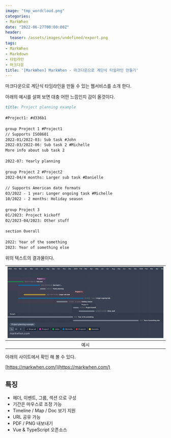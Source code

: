 ```yaml
---
image: "tmp_wordcloud.png"
categories:
- MarkWhen
date: "2022-06-27T00:00:00Z"
header:
  teaser: /assets/images/undefined/export.png
tags:
- MarkWhen
- Markdown
- 타임라인
- 마크다운
title: '[MarkWhen] MarkWhen - 마크다운으로 계단식 타임라인 만들기'
---
```


마크다운으로 계단식 타임라인을 만들 수 있는 웹서비스를 소개 한다.

아래의 예시를 살펴 보면 대충 어떤 느낌인지 감이 올것이다.

```markdown
title: Project planning example

#Project1: #d336b1

group Project 1 #Project1
// Supports ISO8601
2022-01/2022-03: Sub task #John
2022-03/2022-06: Sub task 2 #Michelle
More info about sub task 2

2022-07: Yearly planning

group Project 2 #Project2
2022-04/4 months: Larger sub task #Danielle

// Supports American date formats
03/2022 - 1 year: Longer ongoing task #Michelle
10/2022 - 2 months: Holiday season

group Project 3
01/2023: Project kickoff
02/2023-04/2023: Other stuff

section Overall

2022: Year of the something
2023: Year of something else
```

위의 텍스트의 결과물이다.

|![](/assets/images/undefined/export.png)|
|:---:|
|예시|

아래의 사이트에서 확인 해 볼 수 있다.

[https://markwhen.com/](https://markwhen.com/)

## 특징

* 헤더, 이벤트, 그룹, 섹션 으로 구성
* 기간은 마우스로 조정 가능
* Timeline / Map / Doc 보기 지원
* URL 공유 가능
* PDF / PNG 내보내기
* Vue & TypeScript 오픈소스

